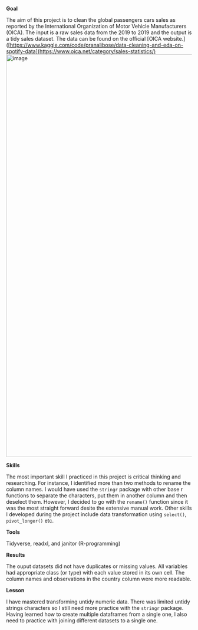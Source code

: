 **Goal**

The aim of this project is to clean the global passengers cars sales as reported by the  International Organization of Motor Vehicle Manufacturers (OICA). The input is a raw sales data from the 2019 to 2019 and the output is a tidy sales dataset. The data can be found on the official [OICA website.]([https://www.kaggle.com/code/pranalibose/data-cleaning-and-eda-on-spotify-data](https://www.oica.net/category/sales-statistics/)
<img width="1366" height="1092" alt="image" src="https://github.com/user-attachments/assets/7aee11d5-912e-4f8a-81f4-9c1f8edee2e0" />


**Skills**

The most important skill I practiced in this project is critical thinking and researching. For instance, I identified more than two methods to rename the column names. I would have used the `stringr` package with other base r functions to separate the characters, put them in another column and then deselect them. However, I decided to go with the `rename()` function since it was the most straight forward desite the extensive manual work. Other skills I developed during the project include data transformation using `select()`, `pivot_longer()` etc.

**Tools**

Tidyverse, readxl, and janitor (R-programming)

**Results**

The ouput datasets did not have duplicates or missing values. All variables had appropriate class (or type) with each value stored in its own cell. The column names and observations in the country column were more readable. 

**Lesson**

I have mastered transforming untidy numeric data. There was limited untidy strings characters so I still need more practice with the `stringr` package. Having learned how to create multiple dataframes from a single one, I also need to practice with joining different datasets to a single one.
